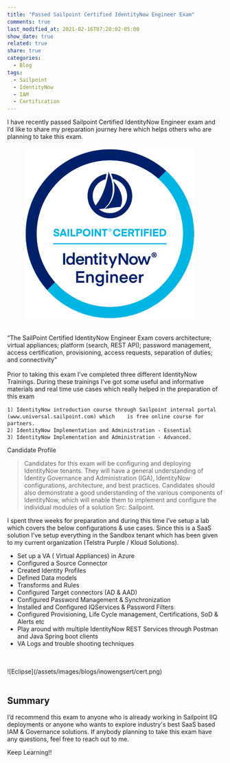 ```yaml
---
title: "Passed Sailpoint Certified IdentityNow Engineer Exam"
comments: true
last_modified_at: 2021-02-16T07:20:02-05:00
show_date: true
related: true
share: true
categories:
  - Blog
tags:
  - Sailpoint
  - IdentityNow
  - IAM
  - Certification
---
```


I have recently passed Sailpoint Certified IdentityNow Engineer exam and I’d like to share my preparation journey here which helps others who are planning to take this exam.  <br>
 <br>
 &nbsp; &nbsp; &nbsp; &nbsp; &nbsp; ![Eclipse](/assets/images/blogs/inowengsert/badge.png)
<br><br>

  “The SailPoint Certified IdentityNow Engineer Exam covers architecture; virtual appliances; platform (search, REST API); password management, access certification, provisioning, access requests, separation of duties; and connectivity”
<br><br>
Prior to taking this exam I’ve completed three different IdentityNow Trainings. During  these trainings I’ve got some useful and informative materials and real time use cases which really helped in the preparation of this exam

    1) IdentityNow introduction course through Sailpoint internal portal (www.universal.sailpoint.com) which    is free online course for partners. 
    2) IdentityNow Implementation and Administration - Essential 
    3) IdentityNow Implementation and Administration - Advanced.



Candidate Profile
> Candidates for this exam will be configuring and deploying IdentityNow tenants. They will have a general understanding of Identity Governance and Administration (IGA), IdentityNow configurations, architecture, and best practices. Candidates should also demonstrate a good understanding of the various components of IdentityNow, which will enable them to implement and configure the individual modules of a solution Src: Sailpoint.

I spent three weeks for preparation and during this time I’ve setup a lab which covers the below configurations & use cases. Since this is a SaaS solution I’ve setup everything  in the Sandbox tenant which has been given to my current organization (Telstra Purple / Kloud Solutions).
-	Set up a VA ( Virtual Appliances) in Azure 
-	Configured a Source Connector  
-	Created Identity Profiles 
-	Defined Data models
-	Transforms and Rules 
-	Configured Target connectors (AD & AAD)
-	Configured Password Management & Synchronization 
-	Installed and Configured IQServices & Password Filters 
-	Configured Provisioning, Life Cycle management, Certifications, SoD & Alerts etc 
-	Play around with multiple IdentityNow REST Services through Postman and Java Spring boot clients
-	VA Logs and trouble shooting techniques  <br> <br>
 <br>
![Eclipse](/assets/images/blogs/inowengsert/cert.png)
<br><br>

## Summary 
I’d recommend this exam to anyone who is already working in Sailpoint IIQ deployments or anyone who wants to explore industry's best SaaS based IAM & Governance solutions. If anybody planning to take this exam have any questions, feel free to reach out to me. 

   Keep Learning!! 